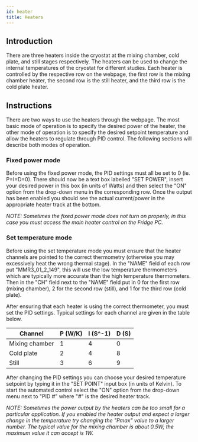 ```yaml
---
id: heater
title: Heaters
---
```


## Introduction

There are three heaters inside the cryostat at the mixing chamber, cold plate, and still stages respectively. The heaters can be used to change the internal temperatures of the cryostat for different studies. Each heater is controlled by the respective row on the webpage, the first row is the mixing chamber heater, the second row is the still heater, and the third row is the cold plate heater.

## Instructions

There are two ways to use the heaters through the webpage. The most basic mode of operation is to specify the desired power of the heater, the other mode of operation is to specify the desired setpoint temperature and allow the heaters to regulate through PID control. The following sections will describe both modes of operation.

### Fixed power mode
Before using the fixed power mode, the PID settings must all be set to 0 (ie. P=I=D=0). There should now be a text box labelled "SET POWER", insert your desired power in this box (in units of Watts) and then select the "ON" option from the drop-down menu in the corresponding row. Once the output has been enabled you should see the actual current/power in the appropriate heater track at the bottom.

*NOTE: Sometimes the fixed power mode does not turn on properly, in this case you must access the main heater control on the Fridge PC.*

### Set temperature mode
Before using the set temperature mode you must ensure that the heater channels are pointed to the correct thermometry (otherwise you may excessively heat the wrong thermal stage). In the "NAME" field of each row put "MMR3_01_2_149", this will use the low temperature thermometers which are typically more accurate than the high temperature thermometers. Then in the "CH" field next to the "NAME" field put in 0 for the first row (mixing chamber), 2 for the second row (still), and 1
for the third row (cold plate).

After ensuring that each heater is using the correct thermometer, you must set the PID settings. Typical settings for each channel are given in the table below.

| Channel | P (W/K) | I (S^-1) | D (S) | 
| ---------- | ---------- | ---------- | ---------- | 
| Mixing chamber | 1 | 4 | 0 | 
| Cold plate | 2 | 4 | 8 | 
| Still | 3 | 6 | 9 | 

After changing the PID settings you can choose your desired temperature setpoint by typing it in the "SET POINT" input box (in units of Kelvin). To start the automated control select the "ON" option from the drop-down menu next to "PID #" where "#" is the desired heater track.

*NOTE: Sometimes the power output by the heaters can be too small for a particular application. If you enabled the heater output and expect a larger change in the temperature try changing the "Pmax" value to a larger number. The typical value for the mixing chamber is about 0.5W; the maximum value it can accept is 1W.*
